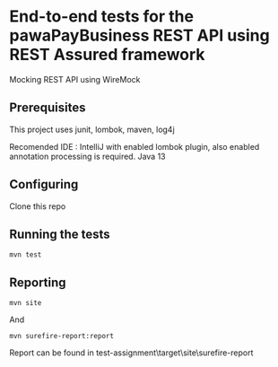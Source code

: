 # End-to-end tests for the pawaPayBusiness REST API using REST Assured framework

Mocking REST API using WireMock 

## Prerequisites

This project uses junit, lombok, maven, log4j

Recomended IDE : IntelliJ with enabled lombok plugin, also enabled annotation processing is required.
Java 13

## Configuring

Clone this repo

## Running the tests

```
mvn test
```

## Reporting

```
mvn site
```
And

```
mvn surefire-report:report
```
Report can be found in test-assignment\target\site\surefire-report
